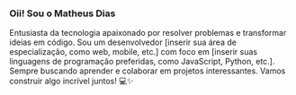 ### Oii! Sou o Matheus Dias

Entusiasta da tecnologia apaixonado por resolver problemas e transformar ideias em código. Sou um desenvolvedor [inserir sua área de especialização, como web, mobile, etc.] com foco em [inserir suas linguagens de programação preferidas, como JavaScript, Python, etc.]. Sempre buscando aprender e colaborar em projetos interessantes. Vamos construir algo incrível juntos! 💻✨
